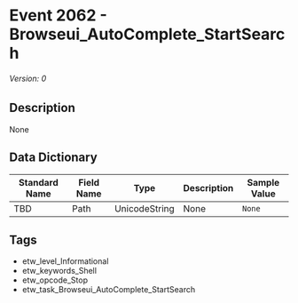 # Event 2062 - Browseui_AutoComplete_StartSearch
###### Version: 0

## Description
None

## Data Dictionary
|Standard Name|Field Name|Type|Description|Sample Value|
|---|---|---|---|---|
|TBD|Path|UnicodeString|None|`None`|

## Tags
* etw_level_Informational
* etw_keywords_Shell
* etw_opcode_Stop
* etw_task_Browseui_AutoComplete_StartSearch